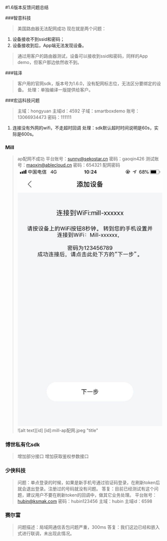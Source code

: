 #1.6版本反馈问题总结

###智意科技
> 美国路由器无法配网成功
现在就是两个问题：
1. 设备接收不到ssid和密码；
2. 设备接收到后，App端无法发现设备。

> 通过用客户的路由器测试，设备可以接收到ssid和密码，同样的App demo，但客户那边依然收不到。

###铭泽
> 客户用的官网sdk，版本号为1.6.0，没有配网标志位，无法区分要绑定的设备。
> 处理：单独编译一版提供给客户。


###宏运科技问题
> 主域：hongyuan
主域id：4592 子域：smartboxdemo 账号：13066934473
密码：111111
1. 连接没有外网的wifi，不走超时回调
处理：sdk默认超时时间说明是60s，实际是600s。

### Mill
> ap配网不成功
> 平台账号：sunny@sekostar.cn
> 密码：gaoqin426
> 测试账号：maoxin@ablecloud.cn
> 密码：654321
> 配网密码
> ![alt text](mill-ap配网.jpeg "title")
> ![alt text][id]
[id]:mill-ap配网.jpeg "title"

### 博世私有化sdk
> 增加部分接口
> 增加获取鉴权参数接口

### 少侠科技
> 问题：单点登录的时候，如果是新手机号通过验证码登录，在刷新token后就会退出登录。注册过的号码就没有问题。
> 答复：目前已经测试有这个问题，建议用户不要在刷新token的回调中，做其它业务处理。
> 平台账号：hubin@ksmak.com
> 密码：hubin123456
> 主域：hubin
> 主域id：6598

### 赛尔富
> 问题描述：局域网通信丢包问题严重，300ms
> 答复：我们这边已经和嵌入式进行联调，未出现此情况。
